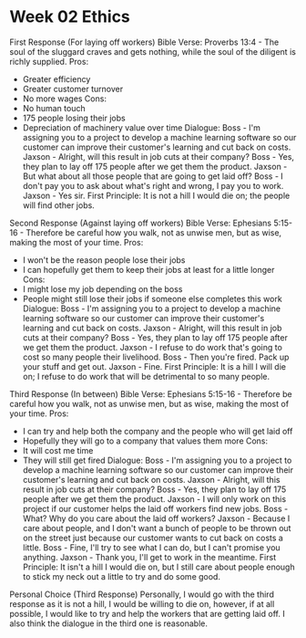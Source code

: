 # Week 02 Ethics
First Response (For laying off workers)
Bible Verse: Proverbs 13:4 - The soul of the sluggard craves and gets nothing, while the soul of the diligent is richly supplied.
Pros:
* Greater efficiency
* Greater customer turnover
* No more wages
Cons: 
* No human touch
* 175 people losing their jobs
* Depreciation of machinery value over time
Dialogue:
Boss - I'm assigning you to a project to develop a machine learning software so our customer can improve their customer's learning and cut back on costs.
Jaxson - Alright, will this result in job cuts at their company?
Boss - Yes, they plan to lay off 175 people after we get them the product.
Jaxson - But what about all those people that are going to get laid off?
Boss - I don't pay you to ask about what's right and wrong, I pay you to work.
Jaxson - Yes sir.
First Principle: It is not a hill I would die on; the people will find other jobs.



Second Response (Against laying off workers)
Bible Verse: Ephesians 5:15-16 - Therefore be careful how you walk, not as unwise men, but as wise, making the most of your time.
Pros:
* I won't be the reason people lose their jobs
* I can hopefully get them to keep their jobs at least for a little longer
Cons: 
* I might lose my job depending on the boss
* People might still lose their jobs if someone else completes this work
Dialogue:
Boss - I'm assigning you to a project to develop a machine learning software so our customer can improve their customer's learning and cut back on costs.
Jaxson - Alright, will this result in job cuts at their company?
Boss - Yes, they plan to lay off 175 people after we get them the product.
Jaxson - I refuse to do work that's going to cost so many people their livelihood.
Boss - Then you're fired. Pack up your stuff and get out.
Jaxson - Fine.
First Principle: It is a hill I will die on; I refuse to do work that will be detrimental to so many people.



Third Response (In between)
Bible Verse: Ephesians 5:15-16 - Therefore be careful how you walk, not as unwise men, but as wise, making the most of your time.
Pros:
* I can try and help both the company and the people who will get laid off
* Hopefully they will go to a company that values them more
Cons: 
* It will cost me time
* They will still get fired
Dialogue:
Boss - I'm assigning you to a project to develop a machine learning software so our customer can improve their customer's learning and cut back on costs.
Jaxson - Alright, will this result in job cuts at their company?
Boss - Yes, they plan to lay off 175 people after we get them the product.
Jaxson - I will only work on this project if our customer helps the laid off workers find new jobs.
Boss - What? Why do you care about the laid off workers?
Jaxson - Because I care about people, and I don't want a bunch of people to be thrown out on the street just because our customer wants to cut back on costs a little.
Boss - Fine, I'll try to see what I can do, but I can't promise you anything. 
Jaxson - Thank you, I'll get to work in the meantime.
First Principle: It isn't a hill I would die on, but I still care about people enough to stick my neck out a little to try and do some good.



Personal Choice (Third Response)
Personally, I would go with the third response as it is not a hill, I would be willing to die on, however, if at all possible, I would like to try and help the workers that are getting laid off. I also think the dialogue in the third one is reasonable.